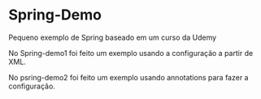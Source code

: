 # Spring-Demo
Pequeno exemplo de Spring baseado em um curso da Udemy

No Spring-demo1 foi feito um exemplo usando a configuração a partir de XML.

No psring-demo2 foi feito um exemplo usando annotations para fazer a configuração.

